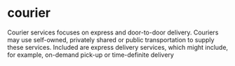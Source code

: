 # courier
Courier services focuses on express and door-to-door delivery. Couriers may use self-owned, privately shared or public transportation to supply these services. Included are express delivery services, which might include, for example, on-demand pick-up or time-definite delivery

